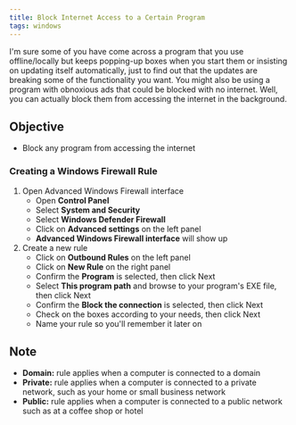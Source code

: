 ```yaml
---
title: Block Internet Access to a Certain Program
tags: windows
---
```


I'm sure some of you have come across a program that you use offline/locally but keeps popping-up boxes when you start them or insisting on updating itself automatically, just to find out that the updates are breaking some of the functionality you want. You might also be using a program with obnoxious ads that could be blocked with no internet. Well, you can actually block them from accessing the internet in the background.

## Objective

- Block any program from accessing the internet

<!-- content -->

### Creating a Windows Firewall Rule

1. Open Advanced Windows Firewall interface
    - Open **Control Panel**
    - Select **System and Security**
    - Select **Windows Defender Firewall**
    - Click on **Advanced settings** on the left panel
    - **Advanced Windows Firewall interface** will show up
2. Create a new rule
    - Click on **Outbound Rules** on the left panel
    - Click on **New Rule** on the right panel
    - Confirm the **Program** is selected, then click Next
    - Select **This program path** and browse to your program's EXE file, then click Next
    - Confirm the **Block the connection** is selected, then click Next
    - Check on the boxes according to your needs, then click Next
    - Name your rule so you'll remember it later on

## Note

- **Domain:** rule applies when a computer is connected to a domain
- **Private:** rule applies when a computer is connected to a private network, such as your home or small business network
- **Public:** rule applies when a computer is connected to a public network such as at a coffee shop or hotel

